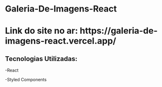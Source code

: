 # Galeria-De-Imagens-React
<h1>Link do site no ar: https://galeria-de-imagens-react.vercel.app/ </h1>

<h2>Tecnologias Utilizadas:</h2>

<p>-React</p>

-Styled Components
